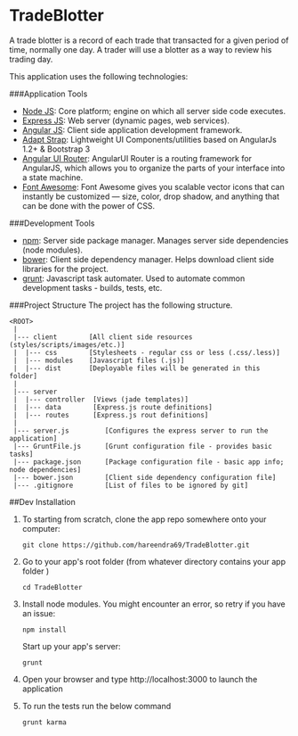 # TradeBlotter
A trade blotter is a record of each trade that transacted for a given period of time, normally one day. A trader will use a blotter as a way to review his trading day.  

This application uses the following technologies:

###Application Tools
* [Node JS](http://nodejs.org/): Core platform; engine on which all server side code executes.
* [Express JS](http://expressjs.com/): Web server (dynamic pages, web services).
* [Angular JS](https://angularjs.org/): Client side application development framework.
* [Adapt Strap](https://github.com/Adaptv/adapt-strap): Lightweight UI Components/utilities based on AngularJs 1.2+ & Bootstrap 3
* [Angular UI Router](https://github.com/angular-ui/ui-router): AngularUI Router is a routing framework for AngularJS, which allows you to organize the parts of your interface into a state machine.
* [Font Awesome](http://fortawesome.github.io/Font-Awesome/): Font Awesome gives you scalable vector icons that can instantly be customized — size, color, drop shadow, and anything that can be done with the power of CSS.

###Development Tools
* [npm](https://www.npmjs.org/): Server side package manager. Manages server side dependencies (node modules).
* [bower](http://bower.io): Client side dependency manager. Helps download client side libraries for the project.
* [grunt](http://gruntjs.com/): Javascript task automater. Used to automate common development tasks - builds, tests, etc.

###Project Structure
The project has the following structure.

```
<ROOT>
 |
 |--- client        [All client side resources (styles/scripts/images/etc.)]
 |  |--- css        [Stylesheets - regular css or less (.css/.less)]
 |  |--- modules    [Javascript files (.js)]
 |  |--- dist       [Deployable files will be generated in this folder]
 |
 |--- server
 |  |--- controller  [Views (jade templates)]
 |  |--- data        [Express.js route definitions]
 |  |--- routes      [Express.js rout definitions]
 |
 |--- server.js         [Configures the express server to run the application]
 |--- GruntFile.js      [Grunt configuration file - provides basic tasks]
 |--- package.json      [Package configuration file - basic app info; node dependencies]
 |--- bower.json        [Client side dependency configuration file]
 |--- .gitignore        [List of files to be ignored by git]

```
##Dev Installation

1.  To starting from scratch, clone the app repo somewhere onto your computer:
    ```
    git clone https://github.com/hareendra69/TradeBlotter.git
    ```

2.  Go to your app's root folder (from whatever directory contains your app folder )
    ```
    cd TradeBlotter
    ```

3.  Install node modules. You might encounter an error, so retry if you have an issue:
    ```
    npm install
    ```

    Start up your app's server:
    ```
    grunt
    ```
4. Open your browser and type http://localhost:3000  to launch the application

5. To run the tests run the below command
   ```
   grunt karma
   ``` 
